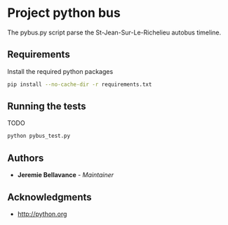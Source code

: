 # Project python bus

The pybus.py script parse the St-Jean-Sur-Le-Richelieu autobus timeline.

## Requirements

Install the required python packages

```bash
pip install --no-cache-dir -r requirements.txt
```

## Running the tests

TODO 

```bash
python pybus_test.py
```

## Authors

* **Jeremie Bellavance** - *Maintainer*


## Acknowledgments

* http://python.org
